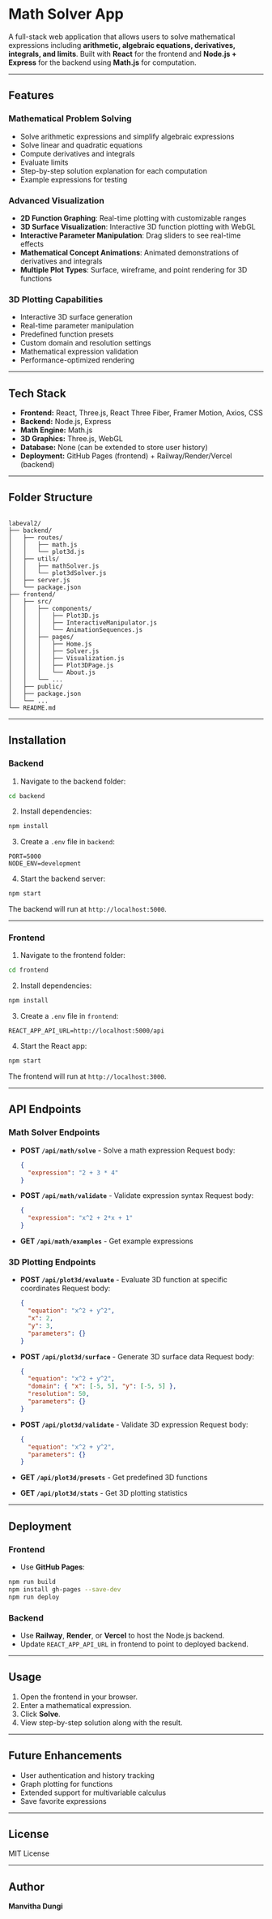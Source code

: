 
# Math Solver App

A full-stack web application that allows users to solve mathematical expressions including **arithmetic, algebraic equations, derivatives, integrals, and limits**. Built with **React** for the frontend and **Node.js + Express** for the backend using **Math.js** for computation.

---

## Features

### Mathematical Problem Solving
- Solve arithmetic expressions and simplify algebraic expressions
- Solve linear and quadratic equations
- Compute derivatives and integrals
- Evaluate limits
- Step-by-step solution explanation for each computation
- Example expressions for testing

### Advanced Visualization
- **2D Function Graphing**: Real-time plotting with customizable ranges
- **3D Surface Visualization**: Interactive 3D function plotting with WebGL
- **Interactive Parameter Manipulation**: Drag sliders to see real-time effects
- **Mathematical Concept Animations**: Animated demonstrations of derivatives and integrals
- **Multiple Plot Types**: Surface, wireframe, and point rendering for 3D functions

### 3D Plotting Capabilities
- Interactive 3D surface generation
- Real-time parameter manipulation
- Predefined function presets
- Custom domain and resolution settings
- Mathematical expression validation
- Performance-optimized rendering

---

## Tech Stack

- **Frontend:** React, Three.js, React Three Fiber, Framer Motion, Axios, CSS
- **Backend:** Node.js, Express
- **Math Engine:** Math.js
- **3D Graphics:** Three.js, WebGL
- **Database:** None (can be extended to store user history)
- **Deployment:** GitHub Pages (frontend) + Railway/Render/Vercel (backend)

---

## Folder Structure

```

labeval2/
├── backend/
│   ├── routes/
│   │   ├── math.js
│   │   └── plot3d.js
│   ├── utils/
│   │   ├── mathSolver.js
│   │   └── plot3dSolver.js
│   ├── server.js
│   └── package.json
├── frontend/
│   ├── src/
│   │   ├── components/
│   │   │   ├── Plot3D.js
│   │   │   ├── InteractiveManipulator.js
│   │   │   └── AnimationSequences.js
│   │   ├── pages/
│   │   │   ├── Home.js
│   │   │   ├── Solver.js
│   │   │   ├── Visualization.js
│   │   │   ├── Plot3DPage.js
│   │   │   └── About.js
│   │   └── ...
│   ├── public/
│   ├── package.json
│   └── ...
└── README.md

````

---

## Installation

### Backend

1. Navigate to the backend folder:

```bash
cd backend
````

2. Install dependencies:

```bash
npm install
```

3. Create a `.env` file in `backend`:

```env
PORT=5000
NODE_ENV=development
```

4. Start the backend server:

```bash
npm start
```

The backend will run at `http://localhost:5000`.

---

### Frontend

1. Navigate to the frontend folder:

```bash
cd frontend
```

2. Install dependencies:

```bash
npm install
```

3. Create a `.env` file in `frontend`:

```env
REACT_APP_API_URL=http://localhost:5000/api
```

4. Start the React app:

```bash
npm start
```

The frontend will run at `http://localhost:3000`.

---

## API Endpoints

### Math Solver Endpoints

* **POST `/api/math/solve`** - Solve a math expression
  Request body:

  ```json
  {
    "expression": "2 + 3 * 4"
  }
  ```

* **POST `/api/math/validate`** - Validate expression syntax
  Request body:

  ```json
  {
    "expression": "x^2 + 2*x + 1"
  }
  ```

* **GET `/api/math/examples`** - Get example expressions

### 3D Plotting Endpoints

* **POST `/api/plot3d/evaluate`** - Evaluate 3D function at specific coordinates
  Request body:

  ```json
  {
    "equation": "x^2 + y^2",
    "x": 2,
    "y": 3,
    "parameters": {}
  }
  ```

* **POST `/api/plot3d/surface`** - Generate 3D surface data
  Request body:

  ```json
  {
    "equation": "x^2 + y^2",
    "domain": { "x": [-5, 5], "y": [-5, 5] },
    "resolution": 50,
    "parameters": {}
  }
  ```

* **POST `/api/plot3d/validate`** - Validate 3D expression
  Request body:

  ```json
  {
    "equation": "x^2 + y^2",
    "parameters": {}
  }
  ```

* **GET `/api/plot3d/presets`** - Get predefined 3D functions

* **GET `/api/plot3d/stats`** - Get 3D plotting statistics

---

## Deployment

### Frontend

* Use **GitHub Pages**:

```bash
npm run build
npm install gh-pages --save-dev
npm run deploy
```

### Backend

* Use **Railway**, **Render**, or **Vercel** to host the Node.js backend.
* Update `REACT_APP_API_URL` in frontend to point to deployed backend.

---

## Usage

1. Open the frontend in your browser.
2. Enter a mathematical expression.
3. Click **Solve**.
4. View step-by-step solution along with the result.

---

## Future Enhancements

* User authentication and history tracking
* Graph plotting for functions
* Extended support for multivariable calculus
* Save favorite expressions

---

## License

MIT License

---

## Author

**Manvitha Dungi**


